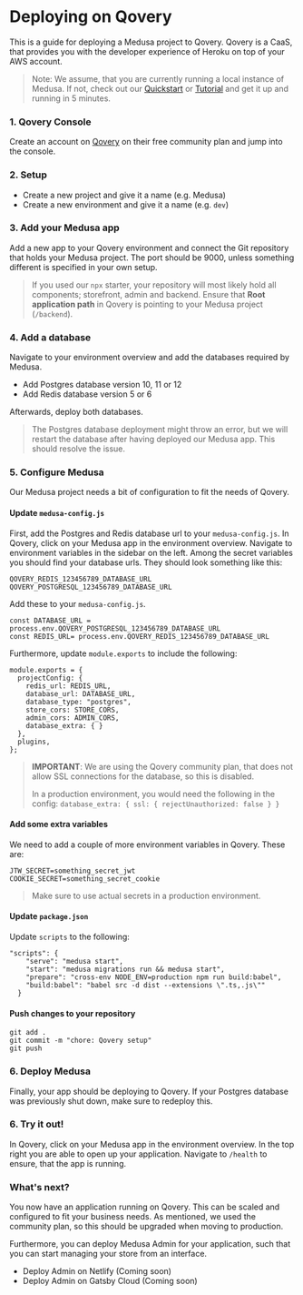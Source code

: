 # Deploying on Qovery
This is a guide for deploying a Medusa project to Qovery. Qovery is a CaaS, that provides you with the developer experience of Heroku on top of your AWS account.
> Note: We assume, that you are currently running a local instance of Medusa. If not, check out our [Quickstart](https://docs.medusa-commerce.com/quickstart/quick-start) or [Tutorial](https://docs.medusa-commerce.com/tutorial/set-up-your-development-environment) and get it up and running in 5 minutes.

### 1. Qovery Console
Create an account on [Qovery](https://www.qovery.com/) on their free community plan and jump into the console.

### 2. Setup
- Create a new project and give it a name (e.g. Medusa)
- Create a new environment and give it a name (e.g. `dev`)

### 3. Add your Medusa app
Add a new app to your Qovery environment and connect the Git repository that holds your Medusa project. The port should be 9000, unless something different is specified in your own setup.
> If you used our `npx` starter, your repository will most likely hold all components; storefront, admin and backend. Ensure that **Root application path** in Qovery is pointing to your Medusa project (`/backend`).


### 4. Add a database
Navigate to your environment overview and add the databases required by Medusa.
- Add Postgres database version 10, 11 or 12
- Add Redis database version 5 or 6

Afterwards, deploy both databases.
> The Postgres database deployment might throw an error, but we will restart the database after having deployed our Medusa app. This should resolve the issue.

### 5. Configure Medusa

Our Medusa project needs a bit of configuration to fit the needs of Qovery.

#### Update `medusa-config.js`

First, add the Postgres and Redis database url to your `medusa-config.js`. In Qovery, click on your Medusa app in the environment overview. Navigate to environment variables in the sidebar on the left. Among the secret variables you should find your database urls. They should look something like this:
```javascript=
QOVERY_REDIS_123456789_DATABASE_URL
QOVERY_POSTGRESQL_123456789_DATABASE_URL
```
Add these to your `medusa-config.js`. 
```javascript=
const DATABASE_URL = process.env.QOVERY_POSTGRESQL_123456789_DATABASE_URL
const REDIS_URL= process.env.QOVERY_REDIS_123456789_DATABASE_URL
```
Furthermore, update `module.exports` to include the following:
```javascript=
module.exports = {
  projectConfig: {
    redis_url: REDIS_URL,
    database_url: DATABASE_URL,
    database_type: "postgres",
    store_cors: STORE_CORS,
    admin_cors: ADMIN_CORS,
    database_extra: { }
  },
  plugins,
};
```
> **IMPORTANT**: We are using the Qovery community plan, that does not allow SSL connections for the database, so this is disabled. 
> 
> In a production environment, you would need the following in the config:
> `database_extra: { ssl: { rejectUnauthorized: false } }`

#### Add some extra variables
We need to add a couple of more environment variables in Qovery. These are:
```javascript=
JTW_SECRET=something_secret_jwt
COOKIE_SECRET=something_secret_cookie
```

> Make sure to use actual secrets in a production environment.

#### Update `package.json`
Update `scripts` to the following:
```json=
"scripts": {
    "serve": "medusa start",
    "start": "medusa migrations run && medusa start",
    "prepare": "cross-env NODE_ENV=production npm run build:babel",
    "build:babel": "babel src -d dist --extensions \".ts,.js\""
  }
``` 
#### Push changes to your repository

```shell=
git add .
git commit -m "chore: Qovery setup"
git push
```
### 6. Deploy Medusa
Finally, your app should be deploying to Qovery. If your Postgres database was previously shut down, make sure to redeploy this.

### 6. Try it out!
In Qovery, click on your Medusa app in the environment overview. In the top right you are able to open up your application. Navigate to `/health` to ensure, that the app is running.

### What's next?
You now have an application running on Qovery. This can be scaled and configured to fit your business needs. As mentioned, we used the community plan, so this should be upgraded when moving to production.

Furthermore, you can deploy Medusa Admin for your application, such that you can start managing your store from an interface.

- Deploy Admin on Netlify (Coming soon)
- Deploy Admin on Gatsby Cloud (Coming soon)
